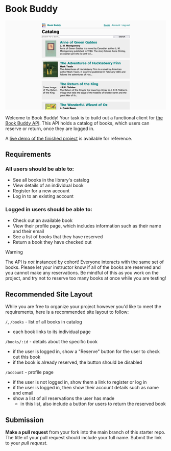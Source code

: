# Book Buddy

![The landing page of Book Buddy displays a catalog of different books.](/example.png)

Welcome to Book Buddy! Your task is to build out a functional client for [the Book Buddy API](https://fsa-book-buddy-b6e748d1380d.herokuapp.com/docs/). This API holds a catalog of books, which users can reserve or return, once they are logged in.

A [live demo of the finished project](https://fsa-book-buddy.netlify.app/) is available for reference.

## Requirements

### All users should be able to:

- See all books in the library's catalog
- View details of an individual book
- Register for a new account
- Log in to an existing account

### Logged in users should be able to:

- Check out an available book
- View their profile page, which includes information such as their name and their email
- See a list of books that they have reserved
- Return a book they have checked out

> [!WARNING]
>
> The API is _not_ instanced by cohort! Everyone interacts with the same set
> of books. Please let your instructor know if all of the books are reserved and you
> cannot make any reservations. Be mindful of this as you work on the project, and
> try not to reserve too many books at once while you are testing!

## Recommended Site Layout

While you are free to organize your project however you'd like to meet the requirements, here is a recommended site layout to follow:

`/`, `/books` - list of all books in catalog

- each book links to its individual page

`/books/:id` - details about the specific book

- if the user is logged in, show a "Reserve" button for the user to check out this book
- if the book is already reserved, the button should be disabled

`/account` - profile page

- if the user is not logged in, show them a link to register or log in
- if the user is logged in, then show their account details such as name and email
- show a list of all reservations the user has made
  - in this list, also include a button for users to return the reserved book

## Submission

**Make a pull request** from your fork into the main branch of this starter repo. The title of your pull request should include your full name. Submit the link to your _pull request_.
